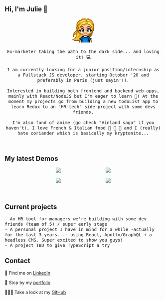 ## Hi, I'm Julie 👋

<p align="center">
  <img src="https://github.com/jolisdegats/jolisdegats/blob/main/logo-girl-couleur.png" width=70>
  <br><br>
  <samp>
    Ex-marketer taking the path to the dark side... and loving it! 💻 
    <br/>
  <br/>
   I am currently looking for a junior position/internship as a Fullstack JS developer, starting October '20 and preferably in Paris (just sayin'!).
    <br/>
  <br/>
    Interested in building both frontend and backend web-apps, mainly with React/NodeJS but I'm eager to learn 📖! At the moment my projects go from building a new todoList app to learn Redux to an "HR-tech" side-project with some devs friends.
  <br/>
  <br/>
    I'm also fond of anime (go check "Vinland saga" if you haven't), I love French & Italian food 🧀 🍝 🍷  and I (really) hate coriander which is basically my kryptonite...
</p>
  <br/>
  <h2>My latest Demos</h2>
  <pre backgroundColor="#ffffff" align="center"><a href="https://marceau-jolisdegats.netlify.app/"><img src="https://res.cloudinary.com/dqp905mfv/image/upload/v1603452120/portfolio/ReadMe/marceau_cdlfrb.jpg" width=300></a>                 <a href="https://julieszwarc.com"><img src="https://res.cloudinary.com/dqp905mfv/image/upload/v1601871500/portfolio/ReadMe/portfolio_hmx5y8.jpg" width=300></a></pre>
  <pre backgroundColor="#ffffff" align="center"><a href="https://trainline-jolisdegats.netlify.app"><img src="https://res.cloudinary.com/dqp905mfv/image/upload/v1602670774/portfolio/ReadMe/trainline_nt0x19.jpg" width=300></a>                 <a href="https://marvel-jolisdegats.netlify.app/"><img src="https://res.cloudinary.com/dqp905mfv/image/upload/v1601692522/portfolio/ReadMe/marvel_tseusa.jpg" width=300></a></pre>


  <br/>
<h2>Current projects</h2>
 <samp>- An HR tool for managers we're building with some dev friends (team of 5) / super early stage<br/>
- A personal project I have in mind for a while -actually for the last 3 years...- using React, Apollo/GraphQL + a headless CMS. Super excited to show you guys!<br/>
 - A project TBD to give TypeScript a try</samp>


  <br/>
<h2>Contact</h2>
<p>💼 Find me on <a href="https://www.linkedin.com/in/julieszwarc/">LinkedIn</a></p>

<p>🦄 Stop by my <a href="https://julieszwarc.com">portfolio</a></p>

<p>👩🏼‍💻 Take a look at my <a href="https://github.com/jolisdegats">GitHub</a></p>
<br/>





<!--
**jolisdegats/jolisdegats** is a ✨ _special_ ✨ repository because its `README.md` (this file) appears on your GitHub profile.

Here are some ideas to get you started:

- 🔭 I’m currently working on ...
- 🌱 I’m currently learning ...
- 👯 I’m looking to collaborate on ...
- 🤔 I’m looking for help with ...
- 💬 Ask me about ...
- 📫 How to reach me: ...
- 😄 Pronouns: ...
- ⚡ Fun fact: ...
-->
